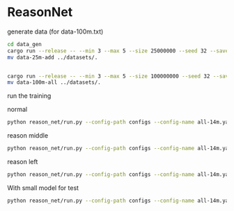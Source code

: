 # ReasonNet


generate data (for data-100m.txt)

```bash
cd data_gen
cargo run --release -- --min 3 --max 5 --size 25000000 --seed 32 --save-path data-25m-add
mv data-25m-add ../datasets/.


cargo run --release -- --min 3 --max 5 --size 100000000 --seed 32 --save-path data-100m-all
mv data-100m-all ../datasets/.

```


run the training


normal 

```bash
python reason_net/run.py --config-path configs --config-name all-14m.yaml
```


reason middle

```bash
python reason_net/run.py --config-path configs --config-name all-14m.yaml reason_mode=true 
```


reason left 
```bash
python reason_net/run.py --config-path configs --config-name all-14m.yaml reason_mode=true +data.reason.reason_token_pos="left" 
```


With small model for test

```bash
python reason_net/run.py --config-path configs --config-name all-14m.yaml module/model=910K
```